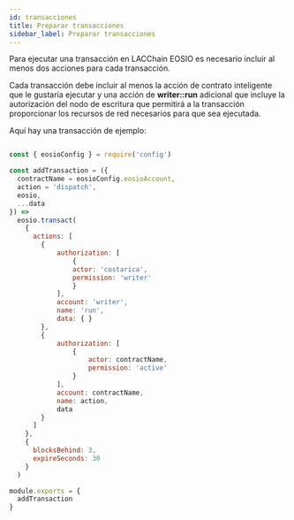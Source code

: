 ```yaml
---
id: transacciones
title: Preparar transacciones
sidebar_label: Preparar transacciones
---
```


Para ejecutar una transacción en LACChain EOSIO es necesario incluir al menos dos acciones para cada transacción.

Cada transacción debe incluir al menos la acción de contrato inteligente que le gustaría ejecutar y una acción de **writer::run** adicional que incluye la autorización del nodo de escritura que permitirá a la transacción proporcionar los recursos de red necesarios para que sea ejecutada.

Aquí hay una transacción de ejemplo:

```javaScript title="transacction.js"

const { eosioConfig } = require('config')

const addTransaction = ({
  contractName = eosioConfig.eosioAccount,
  action = 'dispatch',
  eosio,
  ...data
}) =>
  eosio.transact(
    {
      actions: [
        {
            authorization: [
                {
                actor: 'costarica',
                permission: 'writer'
                }
            ],
            account: 'writer',
            name: 'run',
            data: { }
        },
        {
            authorization: [
                {
                    actor: contractName,
                    permission: 'active'
                }
            ],
            account: contractName,
            name: action,
            data
        }
      ]
    },
    {
      blocksBehind: 3,
      expireSeconds: 30
    }
  )

module.exports = {
  addTransaction
}

```